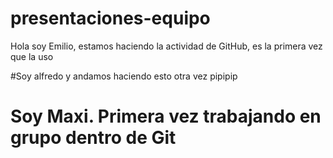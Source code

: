 # presentaciones-equipo
Hola soy Emilio, estamos haciendo la actividad de GitHub, es la primera vez que la uso

#Soy alfredo y andamos haciendo esto otra vez pipipip

# Soy Maxi. Primera vez trabajando en grupo dentro de Git
